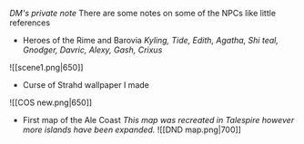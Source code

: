 *DM's private note*
There are some notes on some of the NPCs like little references 

- Heroes of the Rime and Barovia
_Kyling, Tide, Edith, Agatha, Shi teal, Gnodger, Davric, Alexy, Gash, Crixus_

![[scene1.png|650]]


- Curse of Strahd wallpaper I made

![[COS new.png|650]]

- First map of the Ale Coast
_This map was recreated in Talespire however more islands have been expanded._
![[DND map.png|700]]
